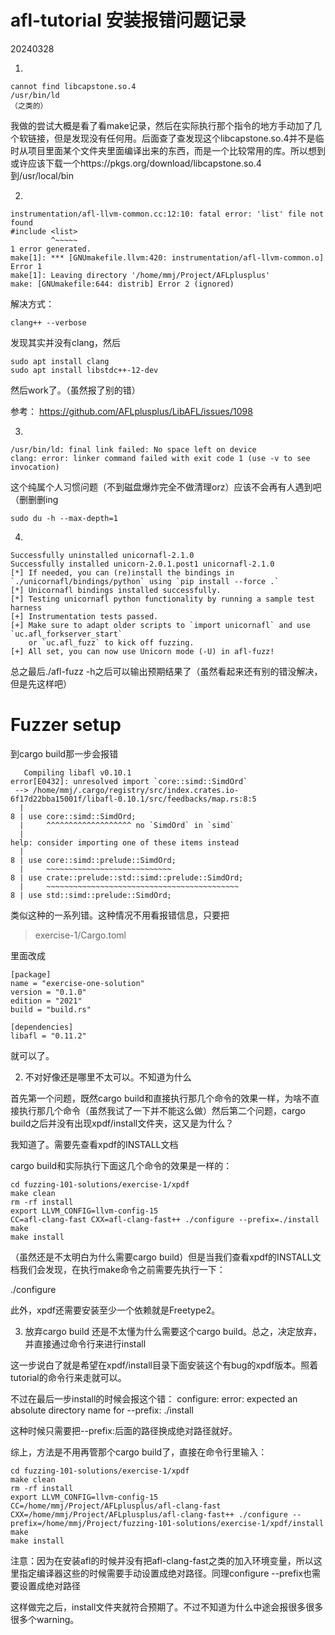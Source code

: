 # afl-tutorial 安装报错问题记录

20240328

1. 
```
cannot find libcapstone.so.4
/usr/bin/ld 
（之类的）
```

我做的尝试大概是看了看make记录，然后在实际执行那个指令的地方手动加了几个软链接，但是发现没有任何用。后面查了查发现这个libcapstone.so.4并不是临时从项目里面某个文件夹里面编译出来的东西，而是一个比较常用的库。所以想到或许应该下载一个https://pkgs.org/download/libcapstone.so.4 到/usr/local/bin


2. 
```
instrumentation/afl-llvm-common.cc:12:10: fatal error: 'list' file not found
#include <list>
         ^~~~~~
1 error generated.
make[1]: *** [GNUmakefile.llvm:420: instrumentation/afl-llvm-common.o] Error 1
make[1]: Leaving directory '/home/mmj/Project/AFLplusplus'
make: [GNUmakefile:644: distrib] Error 2 (ignored)
```
解决方式：
```
clang++ --verbose
```
发现其实并没有clang，然后
```
sudo apt install clang
sudo apt install libstdc++-12-dev
```

然后work了。（虽然报了别的错）

参考：
https://github.com/AFLplusplus/LibAFL/issues/1098


3. 
```
/usr/bin/ld: final link failed: No space left on device
clang: error: linker command failed with exit code 1 (use -v to see invocation)
```
这个纯属个人习惯问题（不到磁盘爆炸完全不做清理orz）应该不会再有人遇到吧
（删删删ing
```
sudo du -h --max-depth=1
```


4. 
```
Successfully uninstalled unicornafl-2.1.0
Successfully installed unicorn-2.0.1.post1 unicornafl-2.1.0
[*] If needed, you can (re)install the bindings in `./unicornafl/bindings/python` using `pip install --force .`
[*] Unicornafl bindings installed successfully.
[*] Testing unicornafl python functionality by running a sample test harness
[+] Instrumentation tests passed. 
[+] Make sure to adapt older scripts to `import unicornafl` and use `uc.afl_forkserver_start`
    or `uc.afl_fuzz` to kick off fuzzing.
[+] All set, you can now use Unicorn mode (-U) in afl-fuzz!
```

总之最后./afl-fuzz -h之后可以输出预期结果了（虽然看起来还有别的错没解决，但是先这样吧）



# Fuzzer setup

到cargo build那一步会报错

```
   Compiling libafl v0.10.1
error[E0432]: unresolved import `core::simd::SimdOrd`
 --> /home/mmj/.cargo/registry/src/index.crates.io-6f17d22bba15001f/libafl-0.10.1/src/feedbacks/map.rs:8:5
  |
8 | use core::simd::SimdOrd;
  |     ^^^^^^^^^^^^^^^^^^^ no `SimdOrd` in `simd`
  |
help: consider importing one of these items instead
  |
8 | use core::simd::prelude::SimdOrd;
  |     ~~~~~~~~~~~~~~~~~~~~~~~~~~~~
8 | use crate::prelude::std::simd::prelude::SimdOrd;
  |     ~~~~~~~~~~~~~~~~~~~~~~~~~~~~~~~~~~~~~~~~~~~
8 | use std::simd::prelude::SimdOrd;
```
类似这种的一系列错。这种情况不用看报错信息，只要把

> exercise-1/Cargo.toml

里面改成

```
[package]
name = "exercise-one-solution"
version = "0.1.0"
edition = "2021"
build = "build.rs"

[dependencies]
libafl = "0.11.2"
```

就可以了。


2. 不对好像还是哪里不太可以。不知道为什么

首先第一个问题，既然cargo build和直接执行那几个命令的效果一样，为啥不直接执行那几个命令（虽然我试了一下并不能这么做）然后第二个问题，cargo build之后并没有出现xpdf/install文件夹，这又是为什么？


我知道了。需要先查看xpdf的INSTALL文档

cargo build和实际执行下面这几个命令的效果是一样的：

```
cd fuzzing-101-solutions/exercise-1/xpdf
make clean
rm -rf install 
export LLVM_CONFIG=llvm-config-15
CC=afl-clang-fast CXX=afl-clang-fast++ ./configure --prefix=./install
make
make install
```
（虽然还是不太明白为什么需要cargo build）但是当我们查看xpdf的INSTALL文档我们会发现，在执行make命令之前需要先执行一下：

./configure

此外，xpdf还需要安装至少一个依赖就是Freetype2。


3. 放弃cargo build
还是不太懂为什么需要这个cargo build。总之，决定放弃，并直接通过命令行来进行install

这一步说白了就是希望在xpdf/install目录下面安装这个有bug的xpdf版本。照着tutorial的命令行来走就可以。

不过在最后一步install的时候会报这个错：
configure: error: expected an absolute directory name for --prefix: ./install

这种时候只需要把--prefix:后面的路径换成绝对路径就好。

综上，方法是不用再管那个cargo build了，直接在命令行里输入：

```
cd fuzzing-101-solutions/exercise-1/xpdf
make clean
rm -rf install 
export LLVM_CONFIG=llvm-config-15
CC=/home/mmj/Project/AFLplusplus/afl-clang-fast CXX=/home/mmj/Project/AFLplusplus/afl-clang-fast++ ./configure --prefix=/home/mmj/Project/fuzzing-101-solutions/exercise-1/xpdf/install
make
make install
```

注意：因为在安装afl的时候并没有把afl-clang-fast之类的加入环境变量，所以这里指定编译器这些的时候需要手动设置成绝对路径。同理configure --prefix也需要设置成绝对路径

这样做完之后，install文件夹就符合预期了。不过不知道为什么中途会报很多很多很多个warning。